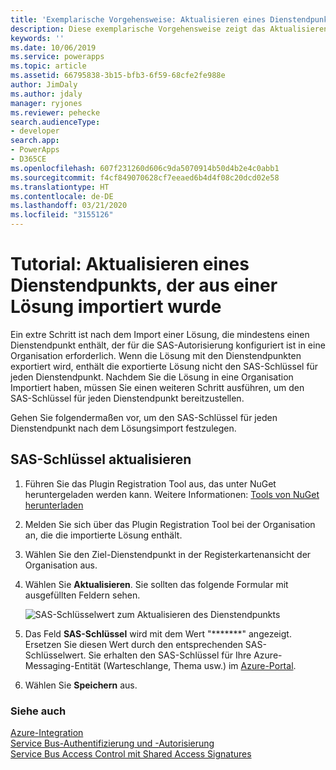 ```yaml
---
title: 'Exemplarische Vorgehensweise: Aktualisieren eines Dienstendpunkts, der aus einer Lösung importiert wurde (Common Data Service) | Microsoft Docs'
description: Diese exemplarische Vorgehensweise zeigt das Aktualisieren eines Dienstendpunkts, der aus einer Lösung importiert wurde.
keywords: ''
ms.date: 10/06/2019
ms.service: powerapps
ms.topic: article
ms.assetid: 66795838-3b15-bfb3-6f59-68cfe2fe988e
author: JimDaly
ms.author: jdaly
manager: ryjones
ms.reviewer: pehecke
search.audienceType:
- developer
search.app:
- PowerApps
- D365CE
ms.openlocfilehash: 607f231260d606c9da5070914b50d4b2e4c0abb1
ms.sourcegitcommit: f4cf849070628cf7eeaed6b4d4f08c20dcd02e58
ms.translationtype: HT
ms.contentlocale: de-DE
ms.lasthandoff: 03/21/2020
ms.locfileid: "3155126"
---
```

# <a name="tutorial-update-a-service-endpoint-imported-from-a-solution"></a>Tutorial: Aktualisieren eines Dienstendpunkts, der aus einer Lösung importiert wurde

Ein extre Schritt ist nach dem Import einer Lösung, die mindestens einen Dienstendpunkt enthält, der für die SAS-Autorisierung konfiguriert ist in eine Organisation erforderlich. Wenn die Lösung mit den Dienstendpunkten exportiert wird, enthält die exportierte Lösung nicht den SAS-Schlüssel für jeden Dienstendpunkt. Nachdem Sie die Lösung in eine Organisation Importiert haben, müssen Sie einen weiteren Schritt ausführen, um den SAS-Schlüssel für jeden Dienstendpunkt bereitzustellen.  
  
Gehen Sie folgendermaßen vor, um den SAS-Schlüssel für jeden Dienstendpunkt nach dem Lösungsimport festzulegen.  
  
## <a name="update-the-sas-key"></a>SAS-Schlüssel aktualisieren  
  
1. Führen Sie das Plugin Registration Tool aus, das unter NuGet heruntergeladen werden kann. Weitere Informationen: [Tools von NuGet herunterladen](download-tools-nuget.md)
  
1. Melden Sie sich über das Plugin Registration Tool bei der Organisation an, die die importierte Lösung enthält.  
  
1. Wählen Sie den Ziel-Dienstendpunkt in der Registerkartenansicht der Organisation aus.  
  
1. Wählen Sie **Aktualisieren**. Sie sollten das folgende Formular mit ausgefüllten Feldern sehen.  
  
    ![SAS-Schlüsselwert zum Aktualisieren des Dienstendpunkts](media/sas-key.PNG "SAS-Schlüsselwert zum Aktualisieren des Dienstendpunkts")  
  
1. Das Feld **SAS-Schlüssel** wird mit dem Wert "*******" angezeigt.  Ersetzen Sie diesen Wert durch den entsprechenden SAS-Schlüsselwert. Sie erhalten den SAS-Schlüssel für Ihre Azure-Messaging-Entität (Warteschlange, Thema usw.) im [Azure-Portal](https://portal.azure.com).  
  
1. Wählen Sie **Speichern** aus.  
  
### <a name="see-also"></a>Siehe auch

[Azure-Integration](azure-integration.md)<br />
[Service Bus-Authentifizierung und -Autorisierung](/azure/service-bus-messaging/service-bus-authentication-and-authorization)<br />
[Service Bus Access Control mit Shared Access Signatures](/azure/service-bus-messaging/service-bus-sas)
